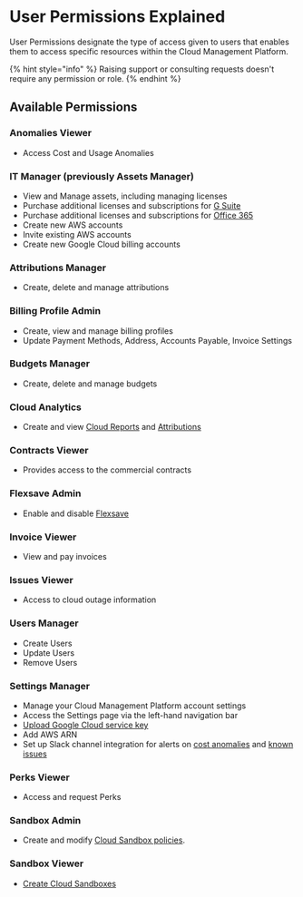 # User Permissions Explained

User Permissions designate the type of access given to users that enables them to access specific resources within the Cloud Management Platform.

{% hint style="info" %}
Raising support or consulting requests doesn't require any permission or role.
{% endhint %}

## Available Permissions

### Anomalies Viewer

- Access Cost and Usage Anomalies

### IT Manager (previously Assets Manager)

- View and Manage assets, including managing licenses
- Purchase additional licenses and subscriptions for [G Suite](../g-suite-and-workspace/purchasing-g-suite-licenses.md)
- Purchase additional licenses and subscriptions for [Office 365](../microsoft-office-365/purchasing-office-365-licenses.md)
- Create new AWS accounts
- Invite existing AWS accounts
- Create new Google Cloud billing accounts

### Attributions Manager

- Create, delete and manage attributions

### Billing Profile Admin

- Create, view and manage billing profiles
- Update Payment Methods, Address, Accounts Payable, Invoice Settings

### Budgets Manager

- Create, delete and manage budgets

### Cloud Analytics

- Create and view [Cloud Reports](../cloud-analytics/create-cloud-report/) and [Attributions](../cloud-analytics/attributing-cloud-spend.md)

### Contracts Viewer

- Provides access to the commercial contracts

### Flexsave Admin

- Enable and disable [Flexsave](../flexsave/overview.md)

### Invoice Viewer

- View and pay invoices

### Issues Viewer

- Access to cloud outage information

### Users Manager

- Create Users
- Update Users
- Remove Users

### Settings Manager

- Manage your Cloud Management Platform account settings
- Access the Settings page via the left-hand navigation bar
- [Upload Google Cloud service key](../google-cloud/connect-google-cloud-service-account.md)
- Add AWS ARN
- Set up Slack channel integration for alerts on [cost anomalies](../anomaly-detection/cloud-anomalies.md) and [known issues](../services/consulting-support/cloud-incidents.md)

### Perks Viewer

- Access and request Perks

### Sandbox Admin

- Create and modify [Cloud Sandbox policies](../cloud-sandbox-management/configuring-a-policy-for-sandbox-accounts.md).

### Sandbox Viewer

- [Create Cloud Sandboxes](../cloud-sandbox-management/create-gcp-sandbox-accounts.md)

